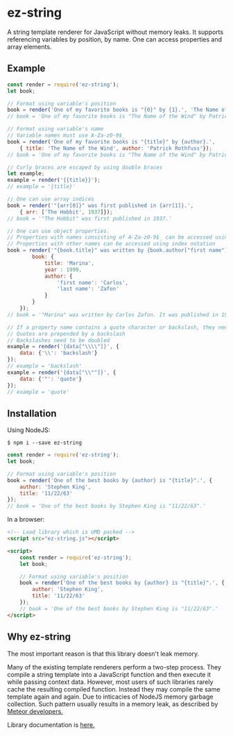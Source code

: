 # ez-string
A string template renderer for JavaScript without memory leaks. It supports referencing variables by position, by name. One can access properties and array elements.

## Example

```js
const render = require('ez-string');
let book;

// Format using variable's position
book = render('One of my favorite books is "{0}" by {1}.', 'The Name of the Wind', 'Patrick Rothfuss');
// book = 'One of my favorite books is "The Name of the Wind" by Patrick Rothfuss.'

// Format using variable's name
// Variable names must use A-Za-z0-9$_
book = render('One of my favorite books is "{title}" by {author}.',
    { title: 'The Name of the Wind', author: 'Patrick Rothfuss'});
// book = 'One of my favorite books is "The Name of the Wind" by Patrick Rothfuss.'

// Curly braces are escaped by using double braces
let example;
example = render('{{title}}');
// example = '{title}'

// One can use array indices
book = render('"{arr[0]}" was first published in {arr[1]}.',
    { arr: ['The Hobbit', 1937]});
// book = '"The Hobbit" was first published in 1937.'

// One can use object properties.
// Properties with names consisting of A-Za-z0-9$_ can be accessed using property notation
// Properties with other names can be accessed using index notation
book = render('"{book.title}" was written by {book.author["first name"]} {book.author["last name"]}. It was published in {book.year}.', { 
        book: {
            title: 'Marina',
            year : 1999,
            author: {
                'first name': 'Carlos',
                'last name': 'Zafon'
            }
        }
    });
// book = '"Marina" was written by Carlos Zafon. It was published in 1999.'

// If a property name contains a quote character or backslash, they need to be escaped.
// Quotes are prepended by a backslash
// Backslashes need to be doubled
example = render('{data["\\\\"]}', {
    data: {'\\': 'backslash'}
});
// example = 'backslash'
example = render('{data["\\""]}', {
    data: {'"': 'quote'}
});
// example = 'quote'
```

## Installation

Using NodeJS:
```shell
$ npm i --save ez-string
```

```js
const render = require('ez-string');
let book;

// Format using variable's position
book = render('One of the best books by {author} is "{title}".', {
    author: 'Stephen King',
    title: '11/22/63'
});
// book = 'One of the best books by Stephen King is "11/22/63".'
```

In a browser:
```html
<!-- Load library which is UMD packed -->
<script src="ez-string.js"></script>

<script>
    const render = require('ez-string');
    let book;

    // Format using variable's position
    book = render('One of the best books by {author} is "{title}".', {
        author: 'Stephen King',
        title: '11/22/63'
    });
    // book = 'One of the best books by Stephen King is "11/22/63".'
</script>
```

## Why ez-string
 
The most important reason is that this library doesn't leak memory.

 Many of the existing template renderers perform a two-step process. They compile a string template into a JavaScript function and then execute it while passing context data. However, most users of such libraries rarely cache the resulting compiled function. Instead they may compile the same template again and again. Due to inticacies of NodeJS memory garbage collection. Such pattern usually results in a memory leak, as described by [Meteor developers.](https://blog.meteor.com/an-interesting-kind-of-javascript-memory-leak-8b47d2e7f156)

Library documentation is [here.](https://kirusi.github.io/ez-string/docs/index.html)
